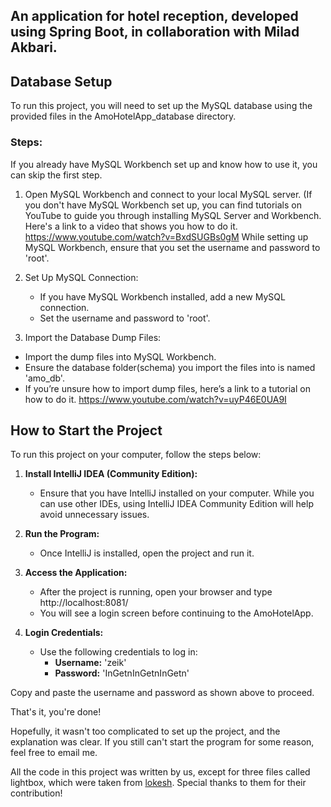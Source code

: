 ## An application for hotel reception, developed using Spring Boot, in collaboration with Milad Akbari.

## Database Setup

To run this project, you will need to set up the MySQL database using the provided files in the AmoHotelApp_database
directory.

### Steps:
If you already have MySQL Workbench set up and know how to use it, you can skip the first step.

1. Open MySQL Workbench and connect to your local MySQL server. (If you don't have MySQL Workbench set up, you can find tutorials on YouTube to guide you through installing MySQL Server and Workbench. Here's a link to a video that shows you how to do it. https://www.youtube.com/watch?v=BxdSUGBs0gM
While setting up MySQL Workbench, ensure that you set the username and password to 'root'.

2. Set Up MySQL Connection:
   - If you have MySQL Workbench installed, add a new MySQL connection.
   - Set the username and password to 'root'.

3. Import the Database Dump Files:

  - Import the dump files into MySQL Workbench.
  - Ensure the database folder(schema) you import the files into is named 'amo_db'.
  - If you’re unsure how to import dump files, here’s a link to a tutorial on how to do it.
  https://www.youtube.com/watch?v=uyP46E0UA9I

## How to Start the Project

To run this project on your computer, follow the steps below:

1. **Install IntelliJ IDEA (Community Edition):**
   - Ensure that you have IntelliJ installed on your computer. While you can use other IDEs, using IntelliJ IDEA Community Edition will help avoid unnecessary issues.

2. **Run the Program:**
   - Once IntelliJ is installed, open the project and run it.

3. **Access the Application:**
   - After the project is running, open your browser and type  http://localhost:8081/
   - You will see a login screen before continuing to the AmoHotelApp.

4. **Login Credentials:**
   - Use the following credentials to log in:
     - **Username:** 'zeik'
     - **Password:** 'InGetnInGetnInGetn'

Copy and paste the username and password as shown above to proceed.

That's it, you're done!

Hopefully, it wasn't too complicated to set up the project, and the explanation was clear. If you still can't start the program for some reason, feel free to email me.

All the code in this project was written by us, except for three files called lightbox, which were taken from [lokesh](https://github.com/lokesh/lightbox2). Special thanks to them for their contribution!


